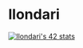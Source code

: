 # llondari
[![llondari's 42 stats](https://badge.mediaplus.ma/greenbinary/llondari)](https://github.com/oakoudad/badge42)

